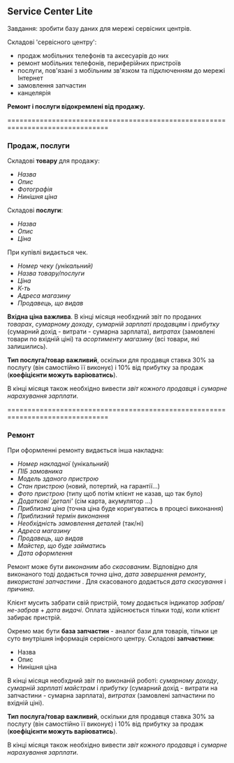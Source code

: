 ## Service Center Lite

Завдання: зробити базу даних для мережі сервісних центрів.

Складові 'сервісного центру':
   - продаж мобільних телефонів та аксесуарів до них
   - ремонт мобільних телефонів, периферійних пристроїв
   - послуги, пов'язані з мобільним зв'язком та підключенням до мережі Інтернет
   - замовлення запчастин
   - канцелярія

__Ремонт і послуги відокремлені від продажу.__

===============================================================================

### Продаж, послуги

Складові __товару__ для продажу:
   - _Назва_
   - _Опис_
   - _Фотографія_
   - _Нинішня ціна_

Складові __послуги__:
   - _Назва_
   - _Опис_
   - _Ціна_


При купівлі видається чек.
   - _Номер чеку (унікальний)_
   - _Назва товару/послуги_
   - _Ціна_
   - _К-ть_
   - _Адреса магазину_
   - _Продавець, що видав_


__Вхідна ціна важлива__. В кінці місяця необхдний звіт по проданих _товарах_, _сумарному
доходу_, _сумарній зарплаті продавцям_ і _прибутку_ (сумарний дохід - витрати  - сумарна зарплата), _витратах_ (замовлені товари по вхідній ціні)
та _асортименту магазину_ (всі товари, які залишились).

__Тип послуга/товар важливий__, оскільки для продавця ставка 30% за послугу (він
самостійно її виконує) і 10% від прибутку за продаж (__коефіцієнти можуть варіюватись__).

В кінці місяця також необхідно вивести _звіт кожного продавця_ і _сумарне нарахування зарплати_.

===============================================================================

### Ремонт

При оформленні ремонту видається інша накладна:
   - _Номер накладної_ (унікальний)
   - _ПІБ замовника_
   - _Модель зданого пристрою_
   - _Стан пристрою_ (новий, потертий, на гарантії...)
   - _Фото пристрою_ (типу щоб потім клієнт не казав, що так було)
   - _Додаткові 'деталі'_ (сім карта, акумулятор ...)
   - _Приблизна ціна_ (точна ціна буде коригуватись в процесі виконання)
   - _Приблизний термін виконання_
   - _Необхідність замовлення деталей_ (так/ні)
   - _Адреса магазину_
   - _Продавець, що видав_
   - _Майстер, що буде займатись_
   - _Дата оформлення_

Ремонт може бути _виконаним_ або _скасованим_. Відповідно для виконаного
тоді додається _точна ціна_, _дата завершення ремонту_, _використані запчастини_
. 
Для скасованого додається _дата скасування_ і _причина_.

Клієнт мусить забрати свій пристрій, тому додається індикатор _забрав/не-забрав_ +
_дата видачі_. Оплата здійснюється тільки тоді, коли клієнт забирає пристрій.

Окремо має бути __база запчастин__ - аналог бази для товарів, тільки це суто
внутрішня інформація сервісного центру. Складові __запчастини__:
  - Назва
  - Опис
  - Нинішня ціна

В кінці місяця необхдний звіт по виконаній роботі: _сумарному
доходу_, _сумарній зарплаті майстрам_ і _прибутку_
(сумарний дохід - витрати на запчастини  - сумарна зарплата), _витратах_ (замовлені запчастини по вхідній ціні).


__Тип послуга/товар важливий__, оскільки для продавця ставка 30% за послугу (він
самостійно її виконує) і 10% від прибутку за продаж (__коефіцієнти можуть варіюватись__).

В кінці місяця також необхідно вивести _звіт кожного продавця_ і _сумарне нарахування зарплати_.
